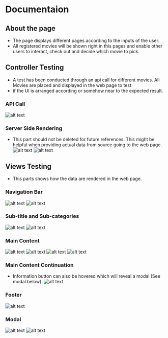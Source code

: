 # Documentaion

## About the page
- The page displays different pages according to the inputs of the user.
- All registered movies will be shown right in this pages and enable other users to interact, check out and decide which movie to pick.

## Controller Testing
- A test has been conducted through an api call for different movies. All Movies are placed and displayed in the web page to test
- if the UI is arranged according or somehow near to the expected result.

### API Call
![alt text](image-1.png)

### Server Side Rendering
- This part should not be deleted for future references. This might be helpful when providing actual data from source going to the web page.
![alt text](image-2.png)
![alt text](image-3.png)

## Views Testing
- This parts shows how the data are rendered in the web page.

### Navigation Bar
![alt text](image.png)
![alt text](image-13.png)

### Sub-title and Sub-categories
![alt text](image-4.png)
![alt text](image-12.png)

### Main Content
![alt text](image-5.png)
![alt text](image-6.png)
![alt text](image-7.png)
![alt text](image-8.png)

### Main Content Continuation
- Information button can also be hovered which will reveal a modal (See modal below).
![alt text](image-14.png)

### Footer
![alt text](image-9.png)

### Modal
![alt text](image-10.png)
![alt text](image-11.png)